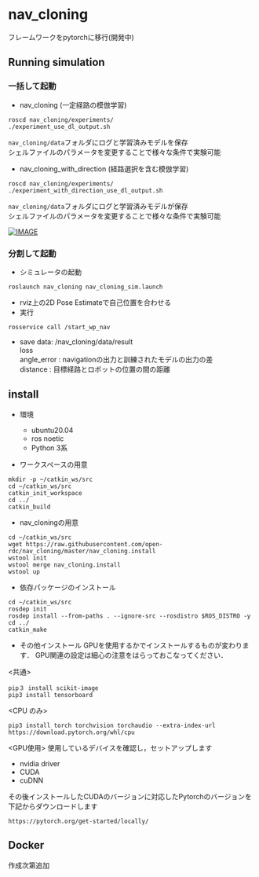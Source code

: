 # nav_cloning
フレームワークをpytorchに移行(開発中)


## Running simulation

### 一括して起動
* nav_cloning (一定経路の模倣学習)
```
roscd nav_cloning/experiments/
./experiment_use_dl_output.sh
```
`nav_cloning/data`フォルダにログと学習済みモデルを保存  
シェルファイルのパラメータを変更することで様々な条件で実験可能

* nav_cloning_with_direction (経路選択を含む模倣学習)
```
roscd nav_cloning/experiments/
./experiment_with_direction_use_dl_output.sh
```
`nav_cloning/data`フォルダにログと学習済みモデルが保存  
シェルファイルのパラメータを変更することで様々な条件で実験可能

[![IMAGE](http://img.youtube.com/vi/6LG06ZbCjto/0.jpg)](https://youtu.be/6LG06ZbCjto)

### 分割して起動
* シミュレータの起動
```
roslaunch nav_cloning nav_cloning_sim.launch
```
* rviz上の2D Pose Estimateで自己位置を合わせる
* 実行
```
rosservice call /start_wp_nav
```
* save data:  /nav_cloning/data/result \
loss \
angle_error : navigationの出力と訓練されたモデルの出力の差 \
distance : 目標経路とロボットの位置の間の距離

## install
* 環境 
  * ubuntu20.04
  * ros noetic
  * Python 3系

* ワークスペースの用意
```
mkdir -p ~/catkin_ws/src
cd ~/catkin_ws/src
catkin_init_workspace
cd ../
catkin_build
```
* nav_cloningの用意
```
cd ~/catkin_ws/src
wget https://raw.githubusercontent.com/open-rdc/nav_cloning/master/nav_cloning.install
wstool init
wstool merge nav_cloning.install
wstool up
```
* 依存パッケージのインストール
```
cd ~/catkin_ws/src
rosdep init
rosdep install --from-paths . --ignore-src --rosdistro $ROS_DISTRO -y
cd ../
catkin_make
```
* その他インストール
GPUを使用するかでインストールするものが変わります．
GPU関連の設定は細心の注意をはらっておこなってください．

<共通>
```
pip３ install scikit-image　　
pip3 install tensorboard
```
<CPU のみ>
```
pip3 install torch torchvision torchaudio --extra-index-url https://download.pytorch.org/whl/cpu
```
<GPU使用>
使用しているデバイスを確認し，セットアップします
* nvidia driver
* CUDA 
* cuDNN 

その後インストールしたCUDAのバージョンに対応したPytorchのバージョンを下記からダウンロードします
```
https://pytorch.org/get-started/locally/
```
## Docker
作成次第追加

